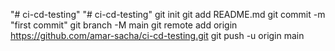 "# ci-cd-testing" 
"# ci-cd-testing"  git init git add README.md git commit -m "first commit" git branch -M main git remote add origin https://github.com/amar-sacha/ci-cd-testing.git git push -u origin main
